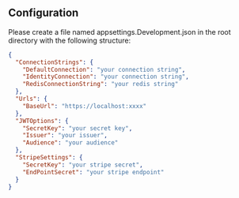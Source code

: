 ## Configuration

Please create a file named appsettings.Development.json in the root directory with the following structure:

```json
{
  "ConnectionStrings": {
    "DefaultConnection": "your connection string",
    "IdentityConnection": "your connection string",
    "RedisConnectionString": "your redis string"
  },
  "Urls": {
    "BaseUrl": "https://localhost:xxxx"
  },
  "JWTOptions": {
    "SecretKey": "your secret key",
    "Issuer": "your issuer",
    "Audience": "your audience"
  },
  "StripeSettings": {
    "SecretKey": "your stripe secret",
    "EndPointSecret": "your stripe endpoint"
  }
}